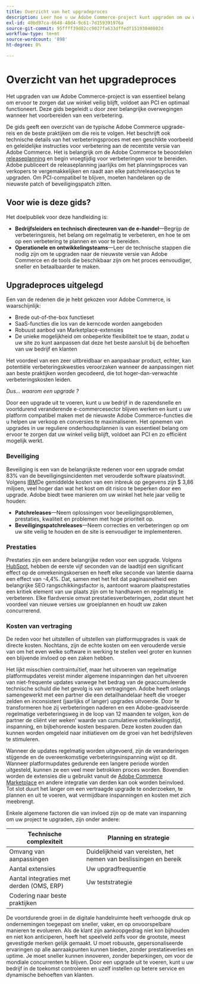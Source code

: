 ```yaml
---
title: Overzicht van het upgradeproces
description: Leer hoe u uw Adobe Commerce-project kunt upgraden om uw winkel veilig en efficiënt te laten werken.
exl-id: 40bd97ca-6648-40d4-9c61-7d159391976a
source-git-commit: 95ffff39d82cc9027fa633dffedf15193040802d
workflow-type: tm+mt
source-wordcount: '898'
ht-degree: 0%

---
```


# Overzicht van het upgradeproces

Het upgraden van uw Adobe Commerce-project is van essentieel belang om ervoor te zorgen dat uw winkel veilig blijft, voldoet aan PCI en optimaal functioneert. Deze gids begeleidt u door zeer belangrijke overwegingen wanneer het voorbereiden van een verbetering.

De gids geeft een overzicht van de typische Adobe Commerce upgrade-reis en de beste praktijken om die reis te volgen. Het beschrijft ook technische details van het verbeteringsproces met een geschikte voorbeeld en geleidelijke instructies voor verbetering aan de recentste versie van Adobe Commerce. Het is belangrijk om de Adobe Commerce te beoordelen [releaseplanning](../release/schedule.md) en begin vroegtijdig voor verbeteringen voor te bereiden. Adobe publiceert de releaseplanning jaarlijks om het planningsproces van verkopers te vergemakkelijken en raadt aan elke patchreleasecyclus te upgraden. Om PCI-compatibel te blijven, moeten handelaren op de nieuwste patch of beveiligingspatch zitten.

## Voor wie is deze gids?

Het doelpubliek voor deze handleiding is:

- **Bedrijfsleiders en technisch directeuren van de e-handel**—Begrijp de verbeteringsreis, het belang om regelmatig te verbeteren, en hoe te om op een verbetering te plannen en voor te bereiden.
- **Operationele en ontwikkelingsteams**—Leer de technische stappen die nodig zijn om te upgraden naar de nieuwste versie van Adobe Commerce en de tools die beschikbaar zijn om het proces eenvoudiger, sneller en betaalbaarder te maken.

## Upgradeproces uitgelegd

Een van de redenen die je hebt gekozen voor Adobe Commerce, is waarschijnlijk:

- Brede out-of-the-box functieset
- SaaS-functies die los van de kerncode worden aangeboden
- Robuust aanbod van Marketplace-extensies
- De unieke mogelijkheid om onbeperkte flexibiliteit toe te staan, zodat u uw site zo kunt aanpassen dat deze het beste aansluit bij de behoeften van uw bedrijf en klanten

Het voordeel van een zeer uitbreidbaar en aanpasbaar product, echter, kan potentiële verbeteringskwesties veroorzaken wanneer de aanpassingen niet aan beste praktijken worden gecodeerd, die tot hoger-dan-verwachte verbeteringskosten leiden.

_Dus... waarom een upgrade ?_

Door een upgrade uit te voeren, kunt u uw bedrijf in de razendsnelle en voortdurend veranderende e-commercesector blijven werken en kunt u uw platform compatibel maken met de nieuwste Adobe Commerce-functies die u helpen uw verkoop en conversies te maximaliseren. Het opnemen van upgrades in uw reguliere onderhoudsplannen is van essentieel belang om ervoor te zorgen dat uw winkel veilig blijft, voldoet aan PCI en zo efficiënt mogelijk werkt.

### Beveiliging

Beveiliging is een van de belangrijkste redenen voor een upgrade omdat 83% van de beveiligingsincidenten met verouderde software plaatsvindt. Volgens [IBM](https://www.ibm.com/reports/data-breach)De gemiddelde kosten van een inbreuk op gegevens zijn $ 3,86 miljoen, veel hoger dan wat het kost om dit risico te beperken door een upgrade. Adobe biedt twee manieren om uw winkel het hele jaar veilig te houden:

- **Patchreleases**—Neem oplossingen voor beveiligingsproblemen, prestaties, kwaliteit en problemen met hoge prioriteit op.
- **Beveiligingspatchreleases**—Neem correcties en verbeteringen op om uw site veilig te houden en de site is eenvoudiger te implementeren.

### Prestaties

Prestaties zijn een andere belangrijke reden voor een upgrade. Volgens [HubSpot](https://blog.hubspot.com/marketing/page-load-time-conversion-rates), hebben de eerste vijf seconden van de laadtijd een significant effect op de omrekeningskoersen en heeft elke seconde van latentie daarna een effect van -4,4%. Dat, samen met het feit dat paginasnelheid een belangrijke SEO rangschikkingsfactor is, aantoont waarom plaatsprestaties een kritiek element van uw plaats zijn om te handhaven en regelmatig te verbeteren. Elke flardversie omvat prestatiesverbeteringen, zodat steunt het voordeel van nieuwe versies uw groeiplannen en houdt uw zaken concurrerend.

### Kosten van vertraging

De reden voor het uitstellen of uitstellen van platformupgrades is vaak de directe kosten. Nochtans, zijn de echte kosten om een verouderde versie van om het even welke software in werking te stellen veel groter en kunnen een blijvende invloed op een zaken hebben.

Het lijkt misschien contraintuïtief, maar het uitvoeren van regelmatige platformupdates vereist minder algemene inspanningen dan het uitvoeren van niet-frequente updates vanwege het bedrag van de geaccumuleerde technische schuld die het gevolg is van vertragingen. Adobe heeft onlangs samengewerkt met een partner die een detailhandelaar heeft die vroeger zelden en inconsistent (jaarlijks of langer) upgrades uitvoerde. Door te transformeren hoe zij verbeteringen naderen en een Adobe-geadviseerde regelmatige verbeteringsweg in de loop van 12 maanden te volgen, kon de partner de cliënt vier weken&#39; waarde van cumulatieve ontwikkelingstijd, inspanning, en bijbehorende kosten besparen. Deze kosten zouden dan kunnen worden omgeleid naar initiatieven om de groei van het bedrijfsleven te stimuleren.

Wanneer de updates regelmatig worden uitgevoerd, zijn de veranderingen stijgende en de overeenkomstige verbeteringsinspanning wijst op dit. Wanneer platformupdates gedurende een langere periode worden uitgesteld, kunnen ze een veel meer betrokken proces worden. Bovendien worden de extensies die u gebruikt vanuit de [Adobe Commerce Marketplace](https://marketplace.magento.com/) en andere integratie van derden kan ook worden beïnvloed. Tot slot duurt het langer om een vertraagde upgrade te onderzoeken, te plannen en uit te voeren, wat vermijdbare inspanningen en kosten met zich meebrengt.

Enkele algemene factoren die van invloed zijn op de mate van inspanning om uw project te upgraden, zijn onder andere:

| Technische complexiteit | Planning en strategie |
|-----------------------------------------------------------|--------------------------------------------------------------|
| Omvang van aanpassingen | Duidelijkheid van vereisten, het nemen van beslissingen en bereik |
| Aantal extensies | Uw upgradfrequentie |
| Aantal integraties met derden (OMS, ERP) | Uw teststrategie |
| Codering naar beste praktijken |  |

De voortdurende groei in de digitale handelruimte heeft verhoogde druk op ondernemingen toegepast om sneller, vaker, en op onvoorspelbare manieren te evolueren. Als de klant zijn aankoopgedrag niet kon bijhouden en niet kon anticiperen, heeft het speelveld zelfs voor de grootste, meest gevestigde merken gelijk gemaakt. U moet robuuste, gepersonaliseerde ervaringen op alle aanraakpunten kunnen bieden, zonder prestatieverlies en uptime. Je moet sneller kunnen innoveren, zonder beperkingen, om voor de mondiale concurrenten te blijven. Door een upgrade uit te voeren, kunt u uw bedrijf in de toekomst controleren en uzelf instellen op betere service en dynamische behoeften van klanten.
